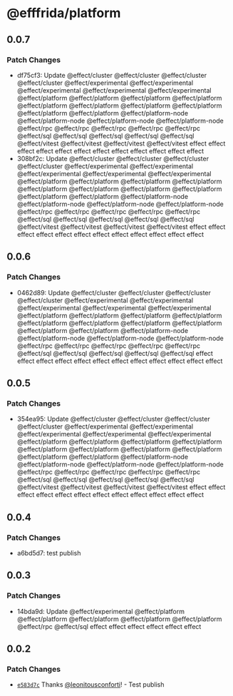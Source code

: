 # @efffrida/platform

## 0.0.7

### Patch Changes

- df75cf3: Update @effect/cluster @effect/cluster @effect/cluster @effect/cluster @effect/experimental @effect/experimental @effect/experimental @effect/experimental @effect/experimental @effect/platform @effect/platform @effect/platform @effect/platform @effect/platform @effect/platform @effect/platform @effect/platform @effect/platform @effect/platform @effect/platform-node @effect/platform-node @effect/platform-node @effect/platform-node @effect/rpc @effect/rpc @effect/rpc @effect/rpc @effect/rpc @effect/sql @effect/sql @effect/sql @effect/sql @effect/sql @effect/vitest @effect/vitest @effect/vitest @effect/vitest effect effect effect effect effect effect effect effect effect effect effect effect
- 308bf2c: Update @effect/cluster @effect/cluster @effect/cluster @effect/cluster @effect/experimental @effect/experimental @effect/experimental @effect/experimental @effect/experimental @effect/platform @effect/platform @effect/platform @effect/platform @effect/platform @effect/platform @effect/platform @effect/platform @effect/platform @effect/platform @effect/platform-node @effect/platform-node @effect/platform-node @effect/platform-node @effect/rpc @effect/rpc @effect/rpc @effect/rpc @effect/rpc @effect/sql @effect/sql @effect/sql @effect/sql @effect/sql @effect/vitest @effect/vitest @effect/vitest @effect/vitest effect effect effect effect effect effect effect effect effect effect effect effect

## 0.0.6

### Patch Changes

- 0462d89: Update @effect/cluster @effect/cluster @effect/cluster @effect/cluster @effect/experimental @effect/experimental @effect/experimental @effect/experimental @effect/experimental @effect/platform @effect/platform @effect/platform @effect/platform @effect/platform @effect/platform @effect/platform @effect/platform @effect/platform @effect/platform @effect/platform-node @effect/platform-node @effect/platform-node @effect/platform-node @effect/rpc @effect/rpc @effect/rpc @effect/rpc @effect/rpc @effect/sql @effect/sql @effect/sql @effect/sql @effect/sql effect effect effect effect effect effect effect effect effect effect effect effect

## 0.0.5

### Patch Changes

- 354ea95: Update @effect/cluster @effect/cluster @effect/cluster @effect/cluster @effect/experimental @effect/experimental @effect/experimental @effect/experimental @effect/experimental @effect/platform @effect/platform @effect/platform @effect/platform @effect/platform @effect/platform @effect/platform @effect/platform @effect/platform @effect/platform @effect/platform-node @effect/platform-node @effect/platform-node @effect/platform-node @effect/rpc @effect/rpc @effect/rpc @effect/rpc @effect/rpc @effect/sql @effect/sql @effect/sql @effect/sql @effect/sql @effect/vitest @effect/vitest @effect/vitest @effect/vitest effect effect effect effect effect effect effect effect effect effect effect effect

## 0.0.4

### Patch Changes

- a6bd5d7: test publish

## 0.0.3

### Patch Changes

- 14bda9d: Update @effect/experimental @effect/platform @effect/platform @effect/platform @effect/platform @effect/platform @effect/rpc @effect/sql effect effect effect effect effect effect

## 0.0.2

### Patch Changes

- [`e583d7c`](https://github.com/leonitousconforti/efffrida/commit/e583d7cbc1a61b0aefca1b6fb5a7a4ee6b94da7c) Thanks [@leonitousconforti](https://github.com/leonitousconforti)! - Test publish
